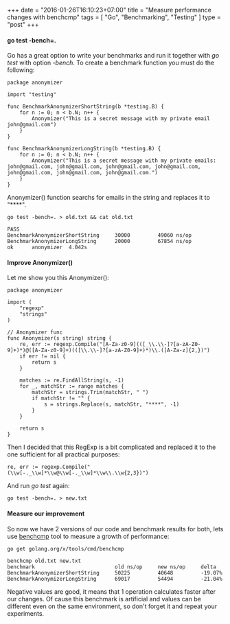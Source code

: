 +++
date = "2016-01-26T16:10:23+07:00"
title = "Measure performance changes with benchcmp"
tags = [ "Go", "Benchmarking", "Testing" ]
type = "post"
+++

#### go test -bench=.

Go has a great option to write your benchmarks and run it together with *go test* with option *-bench*. To create a benchmark function you must do the following:

```
package anonymizer

import "testing"

func BenchmarkAnonymizerShortString(b *testing.B) {
	for n := 0; n < b.N; n++ {
		Anonymizer("This is a secret message with my private email john@gmail.com")
	}
}

func BenchmarkAnonymizerLongString(b *testing.B) {
	for n := 0; n < b.N; n++ {
		Anonymizer("This is a secret message with my private emails: john@gmail.com, john@gmail.com, john@gmail.com, john@gmail.com, john@gmail.com, john@gmail.com, john@gmail.com.")
	}
}
```

Anonymizer() function searchs for emails in the string and replaces it to "****".

```
go test -bench=. > old.txt && cat old.txt

PASS
BenchmarkAnonymizerShortString	   30000	     49060 ns/op
BenchmarkAnonymizerLongString 	   20000	     67854 ns/op
ok  	anonymizer	4.042s
```

#### Improve Anonymizer()

Let me show you this Anonymizer():

```
package anonymizer

import (
	"regexp"
	"strings"
)

// Anonymizer func
func Anonymizer(s string) string {
	re, err := regexp.Compile("[A-Za-z0-9](([_\\.\\-]?[a-zA-Z0-9]+)*)@([A-Za-z0-9]+)(([\\.\\-]?[a-zA-Z0-9]+)*)\\.([A-Za-z]{2,})")
	if err != nil {
		return s
	}

	matches := re.FindAllString(s, -1)
	for _, matchStr := range matches {
		matchStr = strings.Trim(matchStr, " ")
		if matchStr != "" {
			s = strings.Replace(s, matchStr, "****", -1)
		}
	}

	return s
}
```

Then I decided that this RegExp is a bit complicated and replaced it to the one sufficient for all practical purposes:

```
re, err := regexp.Compile("(\\w[-._\\w]*\\w@\\w[-._\\w]*\\w\\.\\w{2,3})")
```

And run *go test* again:

```
go test -bench=. > new.txt
```

#### Measure our improvement

So now we have 2 versions of our code and benchmark results for both, lets use [benchcmp](https://godoc.org/golang.org/x/tools/cmd/benchcmp) tool to measure a growth of performance:

```
go get golang.org/x/tools/cmd/benchcmp

benchcmp old.txt new.txt
benchmark                          old ns/op     new ns/op     delta
BenchmarkAnonymizerShortString     50225         40648         -19.07%
BenchmarkAnonymizerLongString      69017         54494         -21.04%
```

Negative values are good, it means that 1 operation calculates faster after our changes. Of cause this benchmark is artificial and values can be different even on the same environment, so don't forget it and repeat your experiments.
